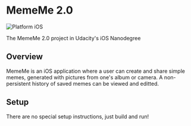 # MemeMe 2.0

![Platform iOS](https://img.shields.io/badge/nanodegree-iOS-blue.svg)

The MemeMe 2.0 project in Udacity's iOS Nanodegree

## Overview

MemeMe is an iOS application where a user can create and share simple memes, generated with pictures from one's album or camera. A non-persistent history of saved memes can be viewed and editted.

## Setup

There are no special setup instructions, just build and run!
